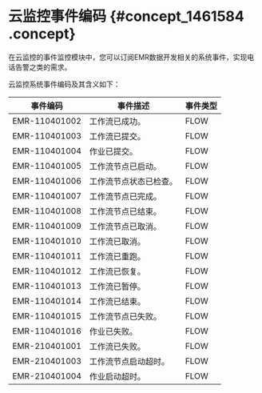 # 云监控事件编码 {#concept_1461584 .concept}

在云监控的事件监控模块中，您可以订阅EMR数据开发相关的系统事件，实现电话告警之类的需求。

云监控系统事件编码及其含义如下：

|事件编码|事件描述|事件类型|
|----|----|----|
|EMR-110401002|工作流已成功。|FLOW|
|EMR-110401003|工作流已提交。|FLOW|
|EMR-110401004|作业已提交。|FLOW|
|EMR-110401005|工作流节点已启动。|FLOW|
|EMR-110401006|工作流节点状态已检查。|FLOW|
|EMR-110401007|工作流节点已完成。|FLOW|
|EMR-110401008|工作流节点已结束。|FLOW|
|EMR-110401009|工作流节点已取消。|FLOW|
|EMR-110401010|工作流已取消。|FLOW|
|EMR-110401011|工作流已重跑。|FLOW|
|EMR-110401012|工作流已恢复。|FLOW|
|EMR-110401013|工作流已暂停。|FLOW|
|EMR-110401014|工作流已结束。|FLOW|
|EMR-110401015|工作流节点已失败。|FLOW|
|EMR-110401016|作业已失败。|FLOW|
|EMR-210401001|工作流已失败。|FLOW|
|EMR-210401003|工作流节点启动超时。|FLOW|
|EMR-210401004|作业启动超时。|FLOW|

